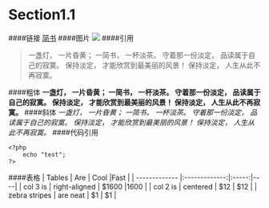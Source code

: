 # Section1.1
####链接
[简书](http://www.jianshu.com)
####图片
![](http://upload-images.jianshu.io/upload_images/259-0ad0d0bfc1c608b6.jpg?imageMogr2/auto-orient/strip%7CimageView2/2/w/1240)
####引用
> 一盏灯， 一片昏黄； 一简书， 一杯淡茶。 守着那一份淡定， 品读属于自己的寂寞。 保持淡定， 才能欣赏到最美丽的风景！ 保持淡定， 人生从此不再寂寞。

####粗体
**一盏灯， 一片昏黄； 一简书， 一杯淡茶。 守着那一份淡定， 品读属于自己的寂寞。 保持淡定， 才能欣赏到最美丽的风景！ 保持淡定， 人生从此不再寂寞。**
####斜体
*一盏灯， 一片昏黄； 一简书， 一杯淡茶。 守着那一份淡定， 品读属于自己的寂寞。 保持淡定， 才能欣赏到最美丽的风景！ 保持淡定， 人生从此不再寂寞。*
####代码引用
```
<?php 
	echo "test";
?>
```
####表格
| Tables        | Are           | Cool  |Fast |
| ------------- |:-------------:|:-----:|----|
| col 3 is      | right-aligned | $1600 |1600 |
| col 2 is      | centered      |   $12 | $12 |
| zebra stripes | are neat      |    $1 |  $1 |
